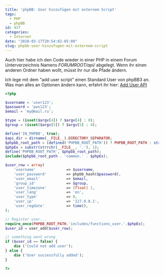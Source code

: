 ```yaml
---
title: 'phpBB: User hinzufügen mit externem Script'
tags:
  - PHP
  - phpBB
id: 437
categories:
  - Internet
date: "2010-03-17T20:54:02-05:00"
slug: phpbb-user-hinzufugen-mit-externem-script
---
```


Auch hier habe ich den Code wieder in einer PHP in einem Forum Unterverzeichnis Namens _FORUMROOT/api/_ abgelegt. Wenn ihr einen anderen Ordner haben wollt, müsst ihr nur die Pfade ändern. <!--more-->

Ich lege mit dem "add user script" einen Standard User von phpBB3 an. Was man alles an Optionen ändern kann, erfahrt ihr hier: [Add User API](http://wiki.phpbb.com/Add_users)
```php
<?php

$username = 'user123';
$password = 'pws123';
$email = 'my@mail.ru';

$type = (isset($argv[4]) ? $argv[4] : 0);
$group = (isset($argv[5]) ? $argv[5] : 4);

define('IN_PHPBB', true);
$api_dir = dirname(__FILE__).DIRECTORY_SEPARATOR;
$phpbb_root_path = (defined('PHPBB_ROOT_PATH')) ? PHPBB_ROOT_PATH : str_replace('\api', '', str_replace('/api', '', $api_dir));
$phpEx = substr(strrchr(__FILE__, '.'), 1);
define('PHPBB_ROOT_PATH', $phpbb_root_path);
include($phpbb_root_path . 'common.' . $phpEx);

$user_row = array(
    'username'              => $username,
    'user_password'         => phpbb_hash($password),
    'user_email'            => $email,
    'group_id'              => $group,
    'user_timezone'         => (float) 1,
    'user_lang'             => 'en',
    'user_type'             => 0,
    'user_ip'               => '127.0.0.1',
    'user_regdate'          => time(),
);

// Register user...
require_once(PHPBB_ROOT_PATH.'includes/functions_user.'.$phpEx);
$user_id = user_add($user_row);

// something went wrong
if ($user_id == false) {
	die ('Could not add user');
} else {
	die ('User successfully added');
}

?>
```
